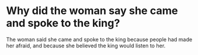 # Why did the woman say she came and spoke to the king?

The woman said she came and spoke to the king because people had made her afraid, and because she believed the king would listen to her.
